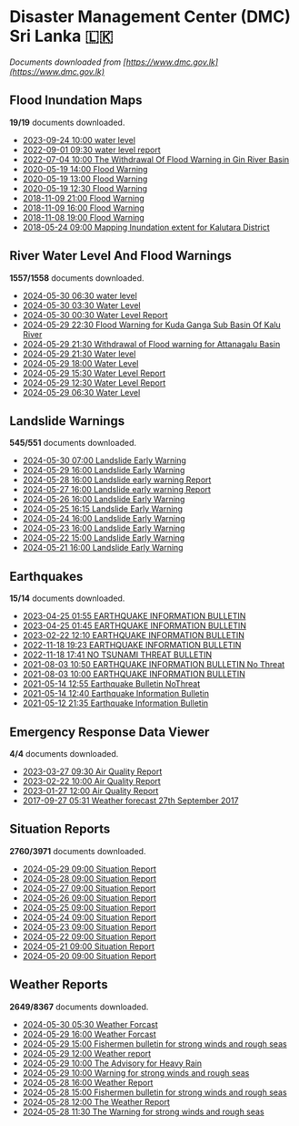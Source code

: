 # Disaster Management Center (DMC) Sri Lanka :sri_lanka:

*Documents downloaded from [https://www.dmc.gov.lk](https://www.dmc.gov.lk)*

## Flood Inundation Maps

**19/19** documents downloaded.

* [2023-09-24 10:00 water level](data/flood-inundation-maps/20230924.1000.water-level.pdf)
* [2022-09-01 09:30 water level report](data/flood-inundation-maps/20220901.0930.water-level-report.pdf)
* [2022-07-04 10:00 The Withdrawal Of Flood Warning in Gin River Basin](data/flood-inundation-maps/20220704.1000.the-withdrawal-of-flood-warning-in-gin-river-basin.pdf)
* [2020-05-19 14:00 Flood Warning](data/flood-inundation-maps/20200519.1400.flood-warning.pdf)
* [2020-05-19 13:00 Flood Warning](data/flood-inundation-maps/20200519.1300.flood-warning.pdf)
* [2020-05-19 12:30 Flood Warning](data/flood-inundation-maps/20200519.1230.flood-warning.pdf)
* [2018-11-09 21:00 Flood Warning](data/flood-inundation-maps/20181109.2100.flood-warning.PDF)
* [2018-11-09 16:00 Flood Warning](data/flood-inundation-maps/20181109.1600.flood-warning.PDF)
* [2018-11-08 19:00 Flood Warning](data/flood-inundation-maps/20181108.1900.flood-warning.PDF)
* [2018-05-24 09:00 Mapping Inundation extent for Kalutara District](data/flood-inundation-maps/20180524.0900.mapping-inundation-extent-for-kalutara-district.pdf)

## River Water Level And Flood Warnings

**1557/1558** documents downloaded.

* [2024-05-30 06:30 water level](data/river-water-level-and-flood-warnings/20240530.0630.water-level.pdf)
* [2024-05-30 03:30 Water Level](data/river-water-level-and-flood-warnings/20240530.0330.water-level.pdf)
* [2024-05-30 00:30 Water Level Report](data/river-water-level-and-flood-warnings/20240530.0030.water-level-report.pdf)
* [2024-05-29 22:30 Flood Warning for Kuda Ganga Sub Basin Of Kalu River](data/river-water-level-and-flood-warnings/20240529.2230.flood-warning-for-kuda-ganga-sub-basin-of-kalu-river.pdf)
* [2024-05-29 21:30 Withdrawal of Flood warning for Attanagalu Basin](data/river-water-level-and-flood-warnings/20240529.2130.withdrawal-of-flood-warning-for-attanagalu-basin.pdf)
* [2024-05-29 21:30 Water level](data/river-water-level-and-flood-warnings/20240529.2130.water-level.pdf)
* [2024-05-29 18:00 Water Level](data/river-water-level-and-flood-warnings/20240529.1800.water-level.pdf)
* [2024-05-29 15:30 Water Level Report](data/river-water-level-and-flood-warnings/20240529.1530.water-level-report.pdf)
* [2024-05-29 12:30 Water Level Report](data/river-water-level-and-flood-warnings/20240529.1230.water-level-report.pdf)
* [2024-05-29 06:30 Water Level](data/river-water-level-and-flood-warnings/20240529.0630.water-level.pdf)

## Landslide Warnings

**545/551** documents downloaded.

* [2024-05-30 07:00 Landslide Early Warning](data/landslide-warnings/20240530.0700.landslide-early-warning.pdf)
* [2024-05-29 16:00 Landslide Early Warning](data/landslide-warnings/20240529.1600.landslide-early-warning.pdf)
* [2024-05-28 16:00 Landslide early warning Report](data/landslide-warnings/20240528.1600.landslide-early-warning-report.pdf)
* [2024-05-27 16:00 Landslide early warning Report](data/landslide-warnings/20240527.1600.landslide-early-warning-report.pdf)
* [2024-05-26 16:00 Landslide Early Warning](data/landslide-warnings/20240526.1600.landslide-early-warning.pdf)
* [2024-05-25 16:15 Landslide Early Warning](data/landslide-warnings/20240525.1615.landslide-early-warning.pdf)
* [2024-05-24 16:00 Landslide Early Warning](data/landslide-warnings/20240524.1600.landslide-early-warning.pdf)
* [2024-05-23 16:00 Landslide Early Warning](data/landslide-warnings/20240523.1600.landslide-early-warning.pdf)
* [2024-05-22 15:00 Landslide Early Warning](data/landslide-warnings/20240522.1500.landslide-early-warning.pdf)
* [2024-05-21 16:00 Landslide Early Warning](data/landslide-warnings/20240521.1600.landslide-early-warning.pdf)

## Earthquakes

**15/14** documents downloaded.

* [2023-04-25 01:55 EARTHQUAKE INFORMATION BULLETIN](data/earthquakes/20230425.0155.earthquake-information-bulletin.pdf)
* [2023-04-25 01:45 EARTHQUAKE INFORMATION BULLETIN](data/earthquakes/20230425.0145.earthquake-information-bulletin.pdf)
* [2023-02-22 12:10 EARTHQUAKE INFORMATION BULLETIN](data/earthquakes/20230222.1210.earthquake-information-bulletin.pdf)
* [2022-11-18 19:23 EARTHQUAKE INFORMATION BULLETIN](data/earthquakes/20221118.1923.earthquake-information-bulletin.pdf)
* [2022-11-18 17:41 NO TSUNAMI THREAT BULLETIN](data/earthquakes/20221118.1741.no-tsunami-threat-bulletin.pdf)
* [2021-08-03 10:50 EARTHQUAKE INFORMATION BULLETIN No Threat](data/earthquakes/20210803.1050.earthquake-information-bulletin-no-threat.pdf)
* [2021-08-03 10:00 EARTHQUAKE INFORMATION BULLETIN](data/earthquakes/20210803.1000.earthquake-information-bulletin.pdf)
* [2021-05-14 12:55 Earthquake Bulletin NoThreat](data/earthquakes/20210514.1255.earthquake-bulletin-nothreat.pdf)
* [2021-05-14 12:40 Earthquake Information Bulletin](data/earthquakes/20210514.1240.earthquake-information-bulletin.pdf)
* [2021-05-12 21:35 Earthquake Information Bulletin](data/earthquakes/20210512.2135.earthquake-information-bulletin.pdf)

## Emergency Response Data Viewer

**4/4** documents downloaded.

* [2023-03-27 09:30 Air Quality Report](data/emergency-response-data-viewer/20230327.0930.air-quality-report.pdf)
* [2023-02-22 10:00 Air Quality Report](data/emergency-response-data-viewer/20230222.1000.air-quality-report.pdf)
* [2023-01-27 12:00 Air Quality Report](data/emergency-response-data-viewer/20230127.1200.air-quality-report.pdf)
* [2017-09-27 05:31 Weather forecast 27th September 2017](data/emergency-response-data-viewer/20170927.0531.weather-forecast-27th-september-2017.pdf)

## Situation Reports

**2760/3971** documents downloaded.

* [2024-05-29 09:00 Situation Report](data/situation-reports/20240529.0900.situation-report.pdf)
* [2024-05-28 09:00 Situation Report](data/situation-reports/20240528.0900.situation-report.pdf)
* [2024-05-27 09:00 Situation Report](data/situation-reports/20240527.0900.situation-report.pdf)
* [2024-05-26 09:00 Situation Report](data/situation-reports/20240526.0900.situation-report.pdf)
* [2024-05-25 09:00 Situation Report](data/situation-reports/20240525.0900.situation-report.pdf)
* [2024-05-24 09:00 Situation Report](data/situation-reports/20240524.0900.situation-report.pdf)
* [2024-05-23 09:00 Situation Report](data/situation-reports/20240523.0900.situation-report.pdf)
* [2024-05-22 09:00 Situation Report](data/situation-reports/20240522.0900.situation-report.pdf)
* [2024-05-21 09:00 Situation Report](data/situation-reports/20240521.0900.situation-report.pdf)
* [2024-05-20 09:00 Situation Report](data/situation-reports/20240520.0900.situation-report.pdf)

## Weather Reports

**2649/8367** documents downloaded.

* [2024-05-30 05:30 Weather Forcast](data/weather-reports/20240530.0530.weather-forcast.pdf)
* [2024-05-29 16:00 Weather Forcast](data/weather-reports/20240529.1600.weather-forcast.pdf)
* [2024-05-29 15:00 Fishermen bulletin for strong winds and rough seas](data/weather-reports/20240529.1500.fishermen-bulletin-for-strong-winds-and-rough-seas.pdf)
* [2024-05-29 12:00 Weather report](data/weather-reports/20240529.1200.weather-report.pdf)
* [2024-05-29 10:00 The Advisory for Heavy Rain](data/weather-reports/20240529.1000.the-advisory-for-heavy-rain.pdf)
* [2024-05-29 10:00 Warning for strong winds and rough seas](data/weather-reports/20240529.1000.warning-for-strong-winds-and-rough-seas.pdf)
* [2024-05-28 16:00 Weather Report](data/weather-reports/20240528.1600.weather-report.pdf)
* [2024-05-28 15:00 Fishermen bulletin for strong winds and rough seas](data/weather-reports/20240528.1500.fishermen-bulletin-for-strong-winds-and-rough-seas.pdf)
* [2024-05-28 12:00 The Weather Report](data/weather-reports/20240528.1200.the-weather-report.pdf)
* [2024-05-28 11:30 The Warning for strong winds and rough seas](data/weather-reports/20240528.1130.the-warning-for-strong-winds-and-rough-seas.pdf)
